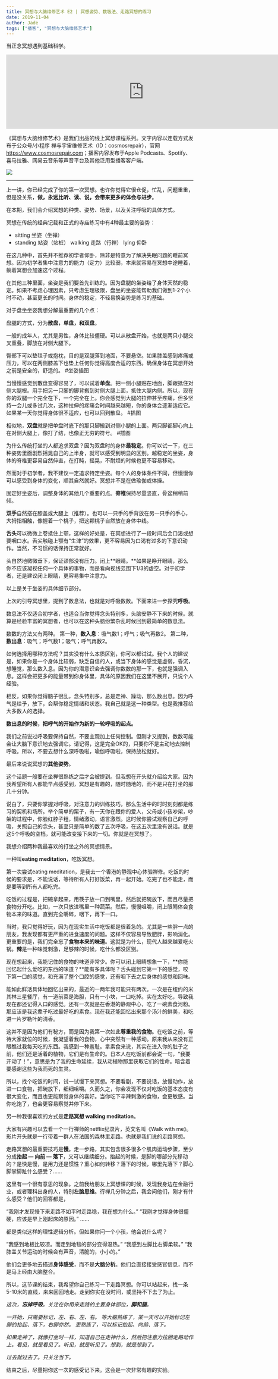 ```yaml
---
title: 冥想与大脑维修艺术 E2 | 冥想姿势、数吸法、走路冥想的练习
date: 2019-11-04
author: Jade
tags: ["播客", "冥想与大脑维修艺术"]
---
```


当正念冥想遇到基础科学。

<!--more-->

<iframe src="https://fireside.fm/player/v2/_A1PHktO+P5qN1QWn?theme=light" width="740" height="200" frameborder="0" scrolling="no"></iframe>

​《冥想与大脑维修艺术》是我们出品的线上冥想课程系列。文字内容以连载方式发布于公众号/小程序 禅与宇宙维修艺术（ID：cosmosrepair），官网 <https://www.cosmosrepair.com>；播客内容发布于Apple Podcasts、Spotify、喜马拉雅、网易云音乐等声音平台及其他泛用型播客客户端。

![](https://tva1.sinaimg.cn/large/006y8mN6ly1g8h6s92wczj312w0gkh3o.jpg)

- - - - - 

上一讲，你已经完成了你的第一次冥想。也许你觉得它很仓促，忙乱，问题重重，但是没关系，**做，永远比听、读、说，会带来更多的体会与进步**。

在本期，我们会介绍冥想的种类、姿势、场景，以及关注呼吸的具体方式。

冥想在传统的经典记载和正式的寺庙练习中有4种最主要的姿势：
- sitting 坐姿（坐禅）
- standing 站姿（站桩）
walking 走路（行禅）
lying 仰卧

在这几种中，首先并不推荐初学者仰卧，除非是特意为了解决失眠问题的睡前冥想。因为初学者集中注意力的能力（定力）比较弱，本来就容易在冥想中途睡着，躺着冥想会加速这个过程。

在其他三种里面，坐姿是我们要首先训练的。因为盘腿的坐姿给了身体天然的稳定。如果不考虑心理因素，只考虑生理极限，盘坐的坐姿能帮助我们做到1-2个小时不动，甚至更长的时间。身体的稳定，不轻易换姿势是练习的基础。

对于盘坐坐姿我想分解最重要的几个点：

盘腿的方式，分为**散盘，单盘，和双盘**。

一般的成年人，尤其是男性，身体比较僵硬。可以从散盘开始，也就是两只小腿交叉重叠，脚放在对侧大腿下。

臀部下可以垫毯子或抱枕，目的是双腿落到地面，不要悬空。如果膝盖感到疼痛或压力，可以在两侧膝盖下也垫上任何你觉得高度合适的东西。确保身体在冥想开始之前是安全的，舒适的。
#坐姿插图

当慢慢感觉到散盘变得容易了，可以试着**单盘**。把一侧小腿贴在地面，脚跟抵住对侧大腿根。用手把另一只脚的脚背搬到对侧大腿上面，抵住大腿内侧。所以，现在你的双腿一个完全在下，一个完全在上。你会感觉到大腿的拉伸甚至疼痛，但多坚持一会儿或多试几次，这种拉伸的疼痛会时间越来越短，你的身体会逐渐适应它。如果某一天你觉得身体很不适应，也可以回到散盘。
#插图

相似地，**双盘**就是把单盘时底下的那只脚搬到对侧小腿的上面。两只脚都脚心向上在对侧大腿上，像打了结，也像正无穷的符号。
#插图

为什么传统打坐的人都追求双盘？因为双盘时的身体**最稳定**。你可以试一下，在三种姿势里面剧烈摇晃自己的上半身，就可以感受到明显的区别。越稳定的坐姿，身体的脊椎更容易自然伸直，在打盹，摇晃，不耐烦的时候也更不容易移动。

然而对于初学者，我不建议一定追求特定坐姿。每个人的身体条件不同，但慢慢你可以感受到身体的变化，顺其自然就好。冥想并不是在做瑜伽或体操。

固定好坐姿后，调整身体的其他几个重要的点。**脊椎**保持尽量竖直，骨盆稍稍前倾。

**双手**自然搭在膝盖或大腿上（推荐）。也可以一只手的手背放在另一只手的手心，大拇指相触，像握着一个桃子，把这颗桃子自然放在身体中线。

**舌头**可以微微上卷抵住上颚，这样的好处是，在冥想进行了一段时间后会口渴或想要咽口水。舌尖触碰上颚有“生津”的效果，更不容易因为口渴有过多的下意识动作。当然，不习惯的话保持正常就好。

头自然地微微垂下，保证颈部没有压力。闭上**眼睛。**如果是睁开眼睛，那么你不应该凝视任何一个具体的事物，而是看向视线范围下1/3的虚空。对于初学者，还是建议闭上眼睛，更容易集中注意力。

以上是关于坐姿的具体细节部分。

上次的引导冥想里，提到了数息法，也就是对呼吸数数。下面来进一步探究**呼吸**。

数息法不仅适合初学者，也适合当你觉得念头特别多，头脑安静不下来的时候。就算是经验丰富的冥想者，也可以在这种头脑纷繁杂乱时候回到最简单的数息法。

数数的方法又有两种。
第一种，**数入息**：吸气数1；呼气；吸气再数2。
第二种，**数出息**：吸气；呼气数1；吸气；呼气再数2。

如何选择用哪种方法呢？其实没有什么本质区别，你可以都试试。我个人的建议是，如果你是一个身体比较弱，缺乏自信的人，或当下身体的感觉是虚弱，昏沉，想睡觉，那么数入息。因为你的潜意识会去强调你数数的那一下，也就是强调入息。这样会把更多的能量带到你身体里，具体的原因我们在这里不展开，只说个人经验。

相反，如果你觉得脑子很乱，念头特别多，总是走神、躁动，那么数出息。因为呼气是给予，放下，会帮你稳定情绪和状态。我自己就是这一种类型。也是我推荐给大多数人的选择。

**数出息的时候，把呼气的开始作为新的一轮呼吸的起点。**

我们之前说过呼吸要保持自然，不要主观加上任何控制。但刚才又提到，数数可能会让大脑下意识地去强调它。请记得，这是完全OK的，只要你不是主动地去控制呼吸。所以，不要去想什么深呼吸啦，瑜伽呼吸啦，保持放松就好。

最后来说说冥想的**其他姿势**。

这个话题一般要在坐禅很熟练之后才会被提到。但我想在开头就介绍给大家。因为我希望所有人都能早点感受到，冥想是有趣的，随时随地的，而不是只在打坐的那几十分钟。

说白了，只要你掌握对呼吸，对注意力的训练技巧，那么生活中的时时刻刻都是练习的契机和场所。举个简单的栗子，有一天你在跟你的爱人，父母或小孩吵架，吵架的过程中，你脸红脖子粗，情绪激动，语言激烈。这时候你尝试观察自己的呼吸，关照自己的念头，甚至只是简单的数了五次呼吸，在这五次里没有说话。就是这5个呼吸的空档，就可能改变接下来的一切。你就是在冥想了。

我想介绍两种我最喜欢的打坐之外的冥想情景。

一种叫**eating meditation**，吃饭冥想。

第一次尝试eating meditation，是我去一个香港的静观中心体验禅修。吃饭的时候的要求是，不能说话，等待所有人打好饭菜，再一起开始。吃完了也不能走，而是要等到所有人都吃完。

吃饭的过程是，把碗拿起来，用筷子放一口到嘴里，然后就把碗放下，而且尽量把食物分开吃。比如，一次只放进嘴里一种蔬菜。然后，慢慢咀嚼，闭上眼睛体会食物本来的味道。直到完全嚼碎，咽下，再下一口。

当时，我只觉得好玩，因为在现实生活中吃饭都是很着急的。尤其是一些胖一点的朋友，我发现都有更严重的进食速度的问题。这样不仅容易导致肥胖，影响消化。更重要的是，我们完全忘了**食物本来的味道**。这就是为什么，现代人越来越爱吃火锅。**辣**是一种味觉刺激，足够辣的时候，吃什么都没区别。

现在想起来，我能记住的食物的味道非常少。你可以闭上眼睛想象一下，**你能回忆起什么爱吃的东西的味道？**能有多具体呢？舌头碰到它第一下的感觉，咬下第一口的感觉，和充满了整个口腔的感觉，还有咽下去之后身体的感觉和回味。

能如此鲜活具体地回忆出来的，最近的一两年我可能只有两次。一次是在纽约的米其林三星餐厅，有一道前菜是海胆，只有一小块，一口吃掉。实在太好吃，导致我现在都还记得入口的感觉。还有一次就是在香港的静观中心，吃了一碗素食河粉。那应该是我这辈子吃过最好吃的素食。现在我还能回忆出来那个汤汁的鲜美，和吃进一片罗勒叶的清香。

这并不是因为他们有秘方，而是因为我第一次如此**尊重我的食物**。在吃饭之前，等待大家就位的时候，我凝望着我的食物，心中突然有一种感动。原来我从来没有正眼瞧过我每天吃的东西。我感到一种羞耻。拿素食来说，其实在进入你的肚子之前，他们还是活着的植物，它们是有生命的。日本人在吃饭前都会说一句，“我要开动了！”，意思是为了我的生命延续，我从动植物那里获取它们的性命。暗含着要感谢这些为我而死的生灵。

所以，找个吃饭的时间，试一试慢下来冥想。不要看剧，不要说话，放慢动作，放进一口食物，把碗放下，细细咀嚼。久而久之，你会发现不仅对吃饭的基本态度有很大变化，而且也更能察觉身体的喜好。当你吃下辛辣刺激的食物，会更敏感。当你吃饱了，也会更容易察觉并停下来。

另一种我很喜欢的方式是**走路冥想 walking meditation**。

大家有兴趣可以去看一个一行禅师的netflix纪录片，英文名叫《Walk with me》。影片开头就是一行带着一群人在法国的森林里走路。也就是我们说的走路冥想。

走路冥想的最重要技巧是**慢**。走一步路，其实包含很多很多个肌肉运动步骤，至少分成**抬起 — 向前 — 落下**，又可以继续细分。抬起的时候，是脚的哪部分先移动的？是快是慢，是用力还是惯性？重心如何转移？落下的时候，哪里先落下？脚心脚掌脚趾什么感受？……

这里有一个很有意思的现象。之前我给朋友上冥想课的时候，发现我身边在金融行业，或者理科出身的人，特别**左脑思维**。行禅几分钟之后，我会问他们，刚才有什么感受？他们的回答都是，

“我刚才发现慢下来走路不如平时走路稳，我在想为什么。”
“我刚才觉得身体很僵硬，应该是早上刚起床的原因。”
……

都是类似这样的理性逻辑分析。但如果你问一个小孩，他会说什么呢？

”我感到地板比较凉。而走到地毯的部分变得温热。”
“我感到左脚比右脚柔软。”
“我膝盖关节运动的时候会有声音，清脆的，小小的。”

他们会更多地去描述**身体感受**，而不是**大脑分析**。他们会直接接受感官信息，而不是马上经由大脑整合。

所以，这节课的结束，我希望你自己练习一下走路冥想。你可以站起来，找一条5-10米的直线，来来回回地走。走到你实在没时间，或坚持不下去了为止。

_这次，_**_忘掉呼吸_**_。关注在你用来走路的主要身体部位，_**_脚和腿_**_。_

_一开始，只需要标记，左、右、左、右。_
_等大脑熟练了，某一天可以开始标记左脚的抬起、落下，右脚亦然。_
_更熟练了，可以标记抬起、向前、落下。_

_如果走神了，就像打坐时一样，知道自己在走神什么，然后把注意力拉回走路动作上。看见，就是看见了。听见，就是听见了。想到，就是想到了。_

_过去就过去了。只关注当下。_

结束之后，尽量把你这一次的感受记下来。这会是一次非常有趣的实验。
